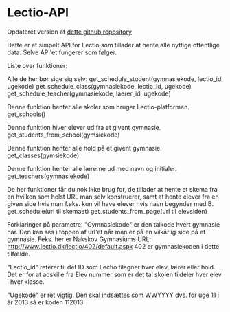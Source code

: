 # Lectio-API

Opdateret version af [dette github repository](https://github.com/HSPDev/lectio)

Dette er et simpelt API for Lectio som tillader at hente alle nyttige offentlige data.
Selve API'et fungerer som følger.

Liste over funktioner:

Alle de her bør sige sig selv:
	get_schedule_student(gymnasiekode, lectio_id, ugekode)
	get_schedule_class(gymnasiekode, lectio_id, ugekode)
	get_schedule_teacher(gymnasiekode, laerer_id, ugekode)

Denne funktion henter alle skoler som bruger Lectio-platformen.
	get_schools()
  
Denne funktion hiver elever ud fra et givent gymnasie.
	get_students_from_school(gymsiekode)

Denne funktion henter alle hold på et givent gymnasie.
	get_classes(gymsiekode)

Denne funktion henter alle lærerne ud med navn og initialer.
	get_teachers(gymnasiekode)

De her funktioner får du nok ikke brug for, de tillader at hente et skema fra en hvilken som helst URL
man selv konstruerer, samt at hente elever fra en given side hvis man f.eks. kun vil have elever
hvis navn begynder med B.
	get_schedule(url til skemaet)
	get_students_from_page(url til elevsiden)


Forklaringer på parametre:
"Gymnasiekode" er den talkode hvert gymnasie har. Den kan ses i toppen af url'et når man er på en 
vilkårlig side på et gymnasie.
Feks. her er Nakskov Gymnasiums URL:
	http://www.lectio.dk/lectio/402/default.aspx
402 er gymnasiekoden i dette tilfælde.

"Lectio_id" referer til det ID som Lectio tilegner hver elev, lærer eller hold. Det er for at adskille fra Elev nummer som
er det tal skolen tildeler hver elev i hver klasse.

"Ugekode" er ret vigtig. Den skal indsættes som WWYYYY dvs. for uge 11 i år 2013 så er koden 112013
